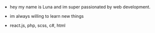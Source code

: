 - hey my name is Luna and im super passionated by web development.

- im always willing to learn new things

- react.js, php, scss, c#, html
